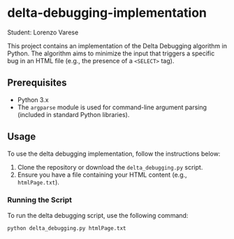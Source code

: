 # delta-debugging-implementation

Student: Lorenzo Varese

This project contains an implementation of the Delta Debugging algorithm in Python. The algorithm aims to minimize the input that triggers a specific bug in an HTML file (e.g., the presence of a `<SELECT>` tag).

## Prerequisites

- Python 3.x
- The `argparse` module is used for command-line argument parsing (included in standard Python libraries).

## Usage

To use the delta debugging implementation, follow the instructions below:

1. Clone the repository or download the `delta_debugging.py` script.
2. Ensure you have a file containing your HTML content (e.g., `htmlPage.txt`).

### Running the Script

To run the delta debugging script, use the following command:

```bash
python delta_debugging.py htmlPage.txt

